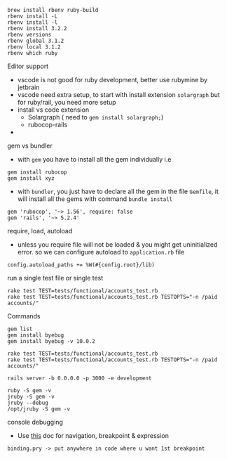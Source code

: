 
```
brew install rbenv ruby-build
rbenv install -L
rbenv install -l
rbenv install 3.2.2
rbenv versions
rbenv global 3.1.2
rbenv local 3.1.2
rbenv which ruby
```

Editor support
* vscode is not good for ruby development, better use rubymine by jetbrain
* vscode need extra setup, to start with install extension `solargraph` but for ruby/rail, you need more setup
* install vs code extension
    * Solargraph ( need to `gem install solargraph;`)
    * rubocop-rails
* 

gem vs bundler
* with `gem` you have to install all the gem individually i.e
```
gem install rubocop
gem install xyz
```
* with `bundler`, you just have to declare all the gem in the file `Gemfile`, it will install all the gems with command `bundle install`
```
gem 'rubocop', '~> 1.56', require: false
gem 'rails', '~> 5.2.4'
```

require, load, autoload

* unless you require file will not be loaded & you might get uninitialized error. so we can configure autoload to `application.rb` file
```
config.autoload_paths += %W(#{config.root}/lib)
```

run a single test file or single test
```
rake test TEST=tests/functional/accounts_test.rb
rake test TEST=tests/functional/accounts_test.rb TESTOPTS="-n /paid accounts/"
```

Commands
```
gem list
gem install byebug
gem install byebug -v 10.0.2

rake test TEST=tests/functional/accounts_test.rb
rake test TEST=tests/functional/accounts_test.rb TESTOPTS="-n /paid accounts/"

rails server -b 0.0.0.0 -p 3000 -e development

ruby -S gem -v
jruby -S gem -v
jruby --debug
/opt/jruby -S gem -v
```

console debugging
* Use [this]( https://www.rubydoc.info/gems/pry-debugger-jruby/2.1.1) doc for navigation, breakpoint & expression
```
binding.pry -> put anywhere in code where u want 1st breakpoint
```